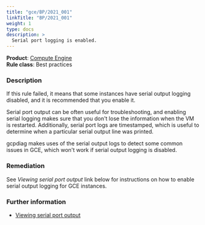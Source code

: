 ```yaml
---
title: "gce/BP/2021_001"
linkTitle: "BP/2021_001"
weight: 1
type: docs
description: >
  Serial port logging is enabled.
---
```


**Product**: [Compute Engine](https://cloud.google.com/compute)\
**Rule class**: Best practices

### Description

If this rule failed, it means that some instances have serial output logging
disabled, and it is recommended that you enable it.

Serial port output can be often useful for troubleshooting, and enabling serial
logging makes sure that you don't lose the information when the VM is restarted.
Additionally, serial port logs are timestamped, which is useful to determine
when a particular serial output line was printed.

gcpdiag makes uses of the serial output logs to detect some common issues in
GCE, which won't work if serial output logging is disabled.

### Remediation

See *Viewing serial port output* link below for instructions on how to enable
serial output logging for GCE instances.

### Further information

- [Viewing serial port output](https://cloud.google.com/compute/docs/instances/viewing-serial-port-output)
